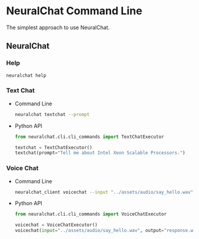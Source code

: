 # NeuralChat Command Line

The simplest approach to use NeuralChat.

## NeuralChat
### Help
```bash
neuralchat help
```
### Text Chat
- Command Line
    ```bash
    neuralchat textchat --prompt 
    ```

- Python API
    ```python
    from neuralchat.cli.cli_commands import TextChatExecutor

    textchat = TextChatExecutor()
    textchat(prompt="Tell me about Intel Xeon Scalable Processors.")
    ```
### Voice Chat
- Command Line
    ```bash
    neuralchat_client voicechat --input "../assets/audio/say_hello.wav" --output "response.wav"
    ```

- Python API
    ```python
    from neuralchat.cli.cli_commands import VoiceChatExecutor

    voicechat = VoiceChatExecutor()
    voicechat(input="../assets/audio/say_hello.wav", output="response.wav")
    ```

